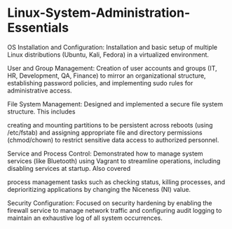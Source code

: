 # Linux-System-Administration-Essentials
OS Installation and Configuration: Installation and basic setup of multiple Linux distributions (Ubuntu, Kali, Fedora) in a virtualized environment.



User and Group Management: Creation of user accounts and groups (IT, HR, Development, QA, Finance) to mirror an organizational structure, establishing password policies, and implementing sudo rules for administrative access.


File System Management: Designed and implemented a secure file system structure. This includes 

creating and mounting partitions to be persistent across reboots (using /etc/fstab) and assigning appropriate file and directory permissions (chmod/chown) to restrict sensitive data access to authorized personnel.


Service and Process Control: Demonstrated how to manage system services (like Bluetooth) using Vagrant to streamline operations, including disabling services at startup. Also covered 


process management tasks such as checking status, killing processes, and deprioritizing applications by changing the Niceness (NI) value.


Security Configuration: Focused on security hardening by enabling the firewall service to manage network traffic and configuring audit logging to maintain an exhaustive log of all system occurrences.
